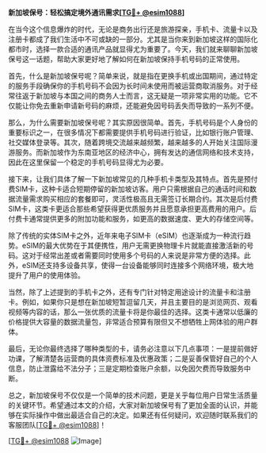 **新加坡保号：轻松搞定境外通讯需求[[TG💪+ @esim1088](https://t.me/s/esim1088)]**

在当今这个信息爆炸的时代，无论是商务出行还是旅游探亲，手机卡、流量卡以及注册卡都成了我们生活中不可或缺的一部分。尤其是当你来到新加坡这样的国际化都市时，选择一款合适的通讯产品就显得尤为重要了。今天，我们就来聊聊新加坡保号这一话题，帮助大家更好地了解如何在新加坡保持手机号码的正常使用。

首先，什么是新加坡保号呢？简单来说，就是指在更换手机或出国期间，通过特定的服务手段确保你的手机号码不会因为长时间未使用而被运营商取消服务。对于经常往返于新加坡与本国之间的商务人士而言，这无疑是一项非常实用的功能。它不仅能让你免去重新申请新号码的麻烦，还能避免因号码丢失而导致的一系列不便。

那么，为什么需要新加坡保号呢？其实原因很简单。首先，手机号码是个人身份的重要标识之一，在很多情况下都需要提供手机号码进行验证，比如银行账户管理、社交媒体登录等。其次，随着跨境交流越来越频繁，越来越多的人开始关注国际漫游服务。而新加坡作为东南亚地区的经济中心，拥有发达的通信网络和技术支持，因此在这里保留一个稳定的手机号码显得尤为必要。

接下来，让我们具体了解一下新加坡常见的几种手机卡类型及其特点。首先是预付费SIM卡，这种卡适合短期停留的新加坡访客。用户只需根据自己的通话时间和数据流量需求购买相应的套餐即可，灵活性极高且无需签订长期合约。其次是后付费SIM卡，这类卡更适合那些希望获得更优质服务并且愿意承担更高费用的用户。后付费卡通常提供更多的附加功能和服务，如更高的数据速度、更大的存储空间等。

除了传统的实体SIM卡之外，近年来电子SIM卡（eSIM）也逐渐成为一种流行趋势。eSIM的最大优势在于其便携性，用户无需更换物理卡片就能直接激活新的号码。这对于经常出差或者需要同时使用多个号码的人来说是非常方便的选择。此外，eSIM还支持多设备共享，使得一台设备能够同时连接多个网络环境，极大地提升了用户的使用体验。

当然，除了上述提到的手机卡之外，还有专门针对特定用途设计的流量卡和注册卡。例如，如果你只是想在新加坡短暂逗留几天，并且主要目的是浏览网页、观看视频等内容的话，那么一张优质的流量卡将是你最佳的选择。这类卡通常以低廉的价格提供大容量的数据流量包，非常适合预算有限但又不想牺牲上网体验的用户群体。

最后，无论你最终选择了哪种类型的卡，请务必注意以下几点事项：一是提前做好功课，了解清楚各运营商的具体资费标准及优惠政策；二是妥善保管好自己的个人信息，防止泄露给不法分子；三是定期检查账户余额，以免因欠费而导致服务中断。

总之，新加坡保号不仅仅是一个简单的技术问题，更是关乎每位用户日常生活质量的关键环节。希望通过本文的介绍，大家对新加坡保号有了更加全面的认识，并能够在实际操作中做出最适合自己的决定。如果还有任何疑问，欢迎随时联系我们的客服团队[[TG💪+ @esim1088](https://t.me/s/esim1088)]！

[[TG💪+ @esim1088](https://t.me/s/esim1088) ![Image](https://i.postimg.cc/4NQfJmqS/Snipaste-2025-05-13-00-14-12.png)]